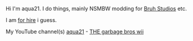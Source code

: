 Hi I'm aqua21. I do things, mainly NSMBW modding for [Bruh Studios](http://bruhstudios.aqua21.rf.gd) etc.

I am [for hire](http://aqua21.rf.gd/forhire) i guess.

My YouTube channel(s) [aqua21](https://www.youtube.com/channel/UCpLPIRpXNo70E0XDQPQwxQQ) - [THE garbage bros wii](https://www.youtube.com/channel/UCpvhZmAmofOxyZPwfupK43Q)
